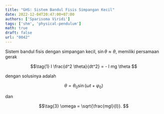 ```yaml
---
title: "GHS: Sistem Bandul Fisis Simpangan Kecil"
date: 2022-12-04T20:47:00+07:00
authors: ['Sparisoma Viridi']
tags: ['shm', 'physical-pendulum']
math: true
draft: false
url: "0042"
---
```


Sistem bandul fisis dengan simpangan kecil, $\sin \theta \approx \theta$, memiliki persamaan gerak

$$\tag{1}
I \frac{d^2 \theta}{dt^2} = - l mg \theta
$$

dengan solusinya adalah

$$\tag{2}
\theta = \theta_0 \sin (\omega t + \varphi_0)
$$

dan

$$\tag{3}
\omega = \sqrt{\frac{mgl}{I}}.
$$